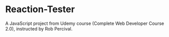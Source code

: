 # Reaction-Tester
A JavaScript project from Udemy course (Complete Web Developer Course 2.0), instructed by Rob Percival.
